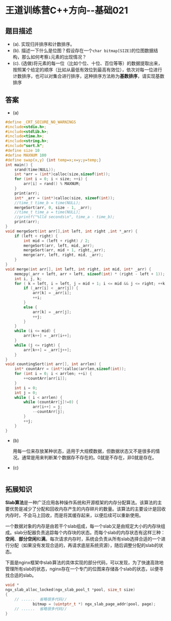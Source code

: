 # 王道训练营C++方向--基础021

## 题目描述

- (a). 实现归并排序和计数排序。
- (b). 描述一下什么是位图？假设存在一个`char bitmap[SIZE]`的位图数据结构，那么如何考察`i`元素的出现情况？
- (c). (选做)将元素的每一位（比如个位、十位、百位等等）的数据提取出来，按照某个给定的顺序（比如从最低有效位到最高有效位），依次对每一位进行计数排序，也可以对集合进行排序，这种排序方法称为**基数排序**，请实现基数排序

## 答案

- (a)

```c
#define _CRT_SECURE_NO_WARNINGS
#include<stdio.h>;
#include<stdlib.h>;
#include<time.h>;
#include<string.h>;
#include"sort.h";
#define size 10
#define MAXNUM 100
#define swap(x,y) {int temp=x;x=y;y=temp;}
int main() {
	srand(time(NULL));	
	int *arr = (int*)calloc(size,sizeof(int));
	for (int i = 0; i < size; ++i) {
		arr[i] = rand() % MAXNUM;
	}
	print(arr);
	int* _arr = (int*)calloc(size, sizeof(int));
	//time_t time_b = time(NULL);
	mergeSort(arr, 0, size - 1, _arr);
	//time_t time_a = time(NULL);
	//printf("%lld seconds\n", time_a - time_b);
	print(arr);
}
void mergeSort(int arr[],int left, int right ,int *_arr) {
	if (left < right) {
		int mid = (left + right) / 2;
		mergeSort(arr, left, mid,_arr);
		mergeSort(arr, mid + 1, right,_arr);
		merge(arr, left, right, mid, _arr);
	}
}
void merge(int arr[], int left, int right, int mid, int* _arr) {	
	memcpy(_arr + left, arr + left, sizeof(int) * (right - left + 1));
	int i, j, k;
	for ( k = left, i = left, j = mid + 1; i <= mid && j <= right; ++k) {
		if (_arr[i] < _arr[j]) {
			arr[k] = _arr[i];
			++i;
		}
		else {
			arr[k] = _arr[j];
			++j;
		}
	}
	while (i <= mid) {
		arr[k++] = _arr[i++];
	}
	while (j <= right) {
		arr[k++] = _arr[j++];
	}
}
void countingSort(int arr[], int arrlen) {
	int* countArr = (int*)calloc(arrlen,sizeof(int));
	for (int i = 0; i < arrlen; ++i) {
		++countArr[arr[i]];
	}
	int i = 0;
	int j = 0;
	while ( i < arrlen) {
		while (countArr[j]!=0) {
			arr[i++] = j;
			--countArr[j];
		}
		++j;
	}
}
```

- (b)

  用每一位来存放某种状态，适用于大规模数据，但数据状态又不是很多的情况。通常是用来判断某个数据存不存在的。0就是不存在，非0就是存在。

- (c)

```c

```

## 拓展知识

**Slab算法**是一种广泛应用各种操作系统和开源框架的内存分配算法。该算法的主要优势是减少了分配和回收内存产生的内存碎片的数量。该算法的主要设计是回收内存时，不会马上回收，而是将其缓存起来，以便后续可以重新使用。

一个数据对象的内存是由若干个slab组成，每一个slab又是由规定大小的内存块组成。slab分配器负责追踪每个内存块的状态。而每个slab的内存状态有这样三种：**空闲**、**部分空闲**和**满**。每次请求内存时，系统会负责从所有slab选择合适的一个进行分配（如果没有发现合适的，再请求底层系统资源），随后调整分配的slab的状态。

下面是nginx框架中slab算法的具体实现的部分代码，可以发现，为了快速高效地管理所有slab的状态，nginx存在一个专门的位图来存储各个slab的状态，以便寻找合适的slab。

```c
void *
ngx_slab_alloc_locked(ngx_slab_pool_t *pool, size_t size)
{
	// ......  省略很多代码// 
            bitmap = (uintptr_t *) ngx_slab_page_addr(pool, page);
	// ......  省略很多代码//
}

```



